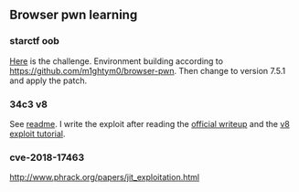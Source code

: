 ## Browser pwn learning

### starctf oob
[Here](https://github.com/sixstars/starctf2019/tree/master/pwn-OOB) is the challenge.
Environment building according to https://github.com/m1ghtym0/browser-pwn.
Then change to version 7.5.1 and apply the patch.

### 34c3 v8
See [readme](34c3-v8/README.md).
I write the exploit after reading the [official writeup](https://github.com/osirislab/CSAW-CTF-2018-Finals/blob/master/pwn/ES1337/solution.js) and the [v8 exploit tutorial](http://eternalsakura13.com/2018/05/06/v8/#%E6%BC%8F%E6%B4%9E%E5%88%A9%E7%94%A8).

### cve-2018-17463
http://www.phrack.org/papers/jit_exploitation.html